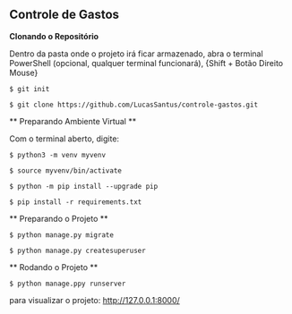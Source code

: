 ## Controle de Gastos

**Clonando o Repositório**

Dentro da pasta onde o projeto irá ficar armazenado, abra o terminal PowerShell (opcional, qualquer terminal funcionará), {Shift + Botão Direito Mouse}

```
$ git init

$ git clone https://github.com/LucasSantus/controle-gastos.git
```

** Preparando Ambiente Virtual **

Com o terminal aberto, digite:

```
$ python3 -m venv myvenv

$ source myvenv/bin/activate

$ python -m pip install --upgrade pip

$ pip install -r requirements.txt
```

** Preparando o Projeto **

```
$ python manage.py migrate

$ python manage.py createsuperuser
```

** Rodando o Projeto **

```
$ python manage.ppy runserver
```

para visualizar o projeto:
http://127.0.0.1:8000/
